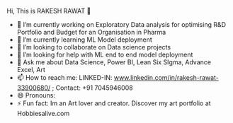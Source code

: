 Hi, This is RAKESH RAWAT 👋

- 🔭 I’m currently working on Exploratory Data analysis for optimising R&D Portfolio and Budget for an Organisation in Pharma 
- 🌱 I’m currently learning ML Model deployment
- 👯 I’m looking to collaborate on Data science projects
- 🤔 I’m looking for help with ML end to end model deployment
- 💬 Ask me about Data Science, Power BI, Lean Six SIgma, Advance Excel, Art 
- 📫 How to reach me: LINKED-IN: www.linkedin.com/in/rakesh-rawat-33900680/    ; Contact: +91 7045946008
- 😄 Pronouns: 
- ⚡ Fun fact: Im an Art lover and creator. Discover my art portfolio at Hobbiesalive.com

